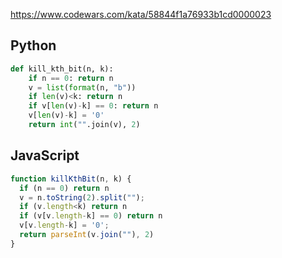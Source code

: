 https://www.codewars.com/kata/58844f1a76933b1cd0000023

## Python
```python
def kill_kth_bit(n, k):
    if n == 0: return n
    v = list(format(n, "b"))
    if len(v)<k: return n
    if v[len(v)-k] == 0: return n
    v[len(v)-k] = '0'
    return int("".join(v), 2)
```

## JavaScript
```js
function killKthBit(n, k) {
  if (n == 0) return n
  v = n.toString(2).split("");
  if (v.length<k) return n
  if (v[v.length-k] == 0) return n
  v[v.length-k] = '0';
  return parseInt(v.join(""), 2)
}
```